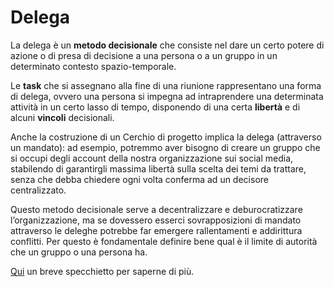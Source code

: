 # Delega

La delega è un **metodo decisionale** che consiste nel dare un certo potere di azione o di presa di decisione a una persona o a un gruppo in un determinato contesto spazio-temporale.

Le **task** che si assegnano alla fine di una riunione rappresentano una forma di delega, ovvero una persona si impegna ad intraprendere una determinata attività in un certo lasso di tempo, disponendo di una certa **libertà** e di alcuni **vincoli** decisionali.

Anche la costruzione di un Cerchio di progetto implica la delega (attraverso un mandato): ad esempio, potremmo aver bisogno di creare un gruppo che si occupi degli account della nostra organizzazione sui social media, stabilendo di garantirgli massima libertà sulla scelta dei temi da trattare, senza che debba chiedere ogni volta conferma ad un decisore centralizzato.

Questo metodo decisionale serve a decentralizzare e deburocratizzare l’organizzazione, ma se dovessero esserci sovrapposizioni di mandato attraverso le deleghe potrebbe far emergere rallentamenti e addirittura conflitti. Per questo è fondamentale definire bene qual è il limite di autorità che un gruppo o una persona ha.

[Qui](https://thedecider.app/delegation-decision-making) un breve specchietto per saperne di più.
